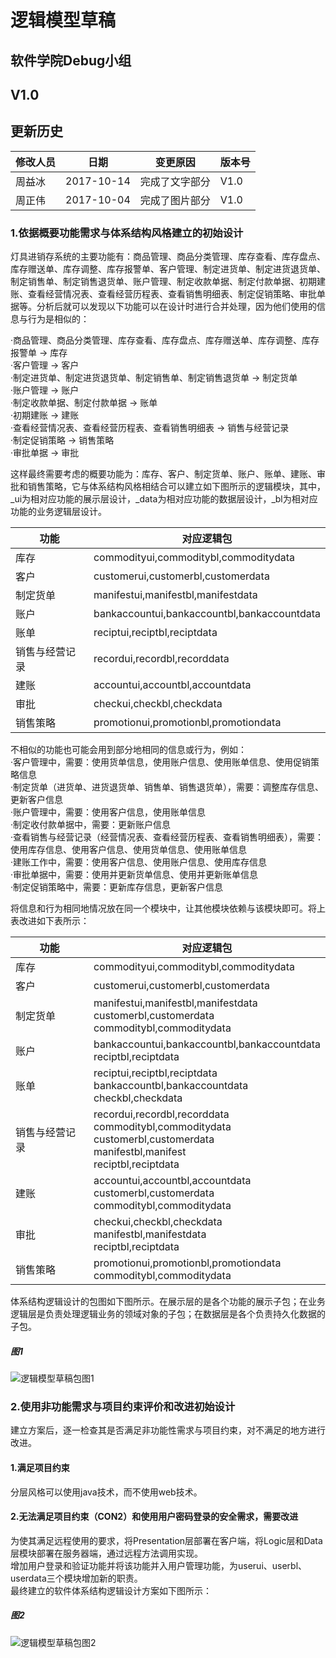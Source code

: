 # 逻辑模型草稿
## 软件学院Debug小组
## V1.0

## 更新历史
修改人员 | 日期 | 变更原因 | 版本号
---|---|---|---
周益冰 | 2017-10-14 | 完成了文字部分 | V1.0
周正伟 | 2017-10-04 | 完成了图片部分 | V1.0

### 1.依据概要功能需求与体系结构风格建立的初始设计
灯具进销存系统的主要功能有：商品管理、商品分类管理、库存查看、库存盘点、库存赠送单、库存调整、库存报警单、客户管理、制定进货单、制定进货退货单、制定销售单、制定销售退货单、账户管理、制定收款单据、制定付款单据、初期建账、查看经营情况表、查看经营历程表、查看销售明细表、制定促销策略、审批单据等。分析后就可以发现以下功能可以在设计时进行合并处理，因为他们使用的信息与行为是相似的：

·商品管理、商品分类管理、库存查看、库存盘点、库存赠送单、库存调整、库存报警单 → 库存<br>
·客户管理 → 客户<br>
·制定进货单、制定进货退货单、制定销售单、制定销售退货单 → 制定货单<br>
·账户管理 → 账户<br>
·制定收款单据、制定付款单据 → 账单<br>
·初期建账 → 建账<br>
·查看经营情况表、查看经营历程表、查看销售明细表 → 销售与经营记录<br>
·制定促销策略 → 销售策略<br>
·审批单据 → 审批<br>

这样最终需要考虑的概要功能为：库存、客户、制定货单、账户、账单、建账、审批和销售策略，它与体系结构风格相结合可以建立如下图所示的逻辑模块，其中，_ui为相对应功能的展示层设计，_data为相对应功能的数据层设计，_bl为相对应功能的业务逻辑层设计。

功能 | 对应逻辑包
---|---
库存|commodityui,commoditybl,commoditydata</br>
客户|customerui,customerbl,customerdata</br>
制定货单|manifestui,manifestbl,manifestdata</br>
账户|bankaccountui,bankaccountbl,bankaccountdata</br>
账单|reciptui,reciptbl,reciptdata</br>
销售与经营记录|recordui,recordbl,recorddata</br>
建账|accountui,accountbl,accountdata</br>
审批|checkui,checkbl,checkdata</br>
销售策略|promotionui,promotionbl,promotiondata</br>

不相似的功能也可能会用到部分地相同的信息或行为，例如：<br>
·客户管理中，需要：使用货单信息，使用账户信息、使用账单信息、使用促销策略信息<br>
·制定货单（进货单、进货退货单、销售单、销售退货单），需要：调整库存信息、更新客户信息<br>
·账户管理中，需要：使用客户信息，使用账单信息<br>
·制定收付款单据中，需要：更新账户信息<br>
·查看销售与经营记录（经营情况表、查看经营历程表、查看销售明细表），需要：使用库存信息、使用客户信息、使用货单信息、使用账单信息<br>
·建账工作中，需要：使用客户信息、使用账户信息、使用库存信息<br>
·审批单据中，需要：使用并更新货单信息、使用并更新账单信息<br>
·制定促销策略中，需要：更新库存信息，更新客户信息<br>

将信息和行为相同地情况放在同一个模块中，让其他模块依赖与该模块即可。将上表改进如下表所示：

功能 | 对应逻辑包
---|---
库存|commodityui,commoditybl,commoditydata</br>
客户|customerui,customerbl,customerdata</br>
制定货单|manifestui,manifestbl,manifestdata</br>customerbl,customerdata</br>commoditybl,commoditydata
账户|bankaccountui,bankaccountbl,bankaccountdata</br>reciptbl,reciptdata
账单|reciptui,reciptbl,reciptdata</br>bankaccountbl,bankaccountdata</br>checkbl,checkdata</br>
销售与经营记录|recordui,recordbl,recorddata</br>commoditybl,commoditydata</br>customerbl,customerdata</br>manifestbl,manifest</br>reciptbl,reciptdata
建账|accountui,accountbl,accountdata</br>customerbl,customerdata</br>commoditybl,commoditydata</br>
审批|checkui,checkbl,checkdata</br>manifestbl,manifestdata</br>reciptbl,reciptdata
销售策略|promotionui,promotionbl,promotiondata</br>commoditybl,commoditydata</br>

体系结构逻辑设计的包图如下图所示。在展示层的是各个功能的展示子包；在业务逻辑层是负责处理逻辑业务的领域对象的子包；在数据层是各个负责持久化数据的子包。

##### 图1
![逻辑模型草稿包图1](http://101.37.19.32:10080/161250181/ERPnju/raw/master/doc/md/逻辑模型草稿图/逻辑模型草稿包图1.png)

### 2.使用非功能需求与项目约束评价和改进初始设计
建立方案后，逐一检查其是否满足非功能性需求与项目约束，对不满足的地方进行改进。

#### 1.满足项目约束
分层风格可以使用java技术，而不使用web技术。

#### 2.无法满足项目约束（CON2）和使用用户密码登录的安全需求，需要改进
为使其满足远程使用的要求，将Presentation层部署在客户端，将Logic层和Data层模块部署在服务器端，通过远程方法调用实现。</br>
增加用户登录和验证功能并将该功能并入用户管理功能，为userui、userbl、userdata三个模块增加新的职责。</br>
最终建立的软件体系结构逻辑设计方案如下图所示：

##### 图2
![逻辑模型草稿包图2](http://101.37.19.32:10080/161250181/ERPnju/raw/master/doc/md/逻辑模型草稿图/逻辑模型草稿包图2.png)